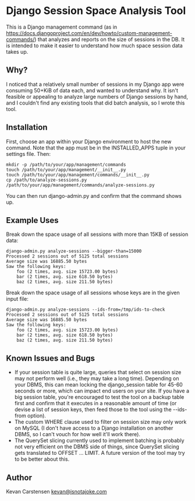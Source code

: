 # Django Session Space Analysis Tool

This is a Django management command (as in
https://docs.djangoproject.com/en/dev/howto/custom-management-commands/)
that analyzes and reports on the size of sessions in the DB. It is
intended to make it easier to understand how much space session data
takes up.

## Why?

I noticed that a relatively small number of sessions in my Django app
were consuming 50+KiB of data each, and wanted to understand why.
It isn't feasible or appealing to analyze large numbers of Django
sessions by hand, and I couldn't find any existing tools that did batch
analysis, so I wrote this tool.

## Installation

First, choose an app within your Django environment to host the new
command. Note that the app must be in the INSTALLED_APPS tuple in your
settings file. Then:

```
mkdir -p /path/to/your/app/management/commands
touch /path/to/your/app/management/__init__.py
touch /path/to/your/app/management/commands/__init__.py
cp /path/to/analyze-sessions.py /path/to/your/app/management/commands/analyze-sessions.py
```

You can then run django-admin.py and confirm that the command shows up.

## Example Uses

Break down the space usage of all sessions with more than 15KB of
session data:

```
django-admin.py analyze-sessions --bigger-than=15000
Processed 2 sessions out of 5125 total sessions
Average size was 16885.50 bytes
Saw the following keys:
    foo (2 times, avg. size 15723.00 bytes)
    bar (2 times, avg. size 618.50 bytes)
    baz (2 times, avg. size 211.50 bytes)
```

Break down the space usage of all sessions whose keys are in the given
input file:

```
django-admin.py analyze-sessions --ids-from=/tmp/ids-to-check
Processed 2 sessions out of 5125 total sessions
Average size was 16885.50 bytes
Saw the following keys:
    foo (2 times, avg. size 15723.00 bytes)
    bar (2 times, avg. size 618.50 bytes)
    baz (2 times, avg. size 211.50 bytes)
```

## Known Issues and Bugs

  * If your session table is quite large, queries that select on session
    size may not perform well (i.e., they may take a long time).
    Depending on your DBMS, this can mean locking the django_session
    table for 45-60 seconds or more, which can impact end users on your
    site. If you have a big session table, you're encouraged to test the
    tool on a backup table first and confirm that it executes in a
    reasonable amount of time (or devise a list of session keys, then
    feed those to the tool using the --ids-from option).
  * The custom WHERE clause used to filter on session size may only work
    on MySQL (I don't have access to a Django installation on another
    DBMS, so I can't vouch for how well it'll work there).
  * The QuerySet slicing currently used to implement batching is
    probably not very efficient on the DBMS side of things, since
    QuerySet slicing gets translated to OFFSET ... LIMIT. A future
    version of the tool may try to be better about this.

## Author

Kevan Carstensen <kevan@isnotajoke.com>
